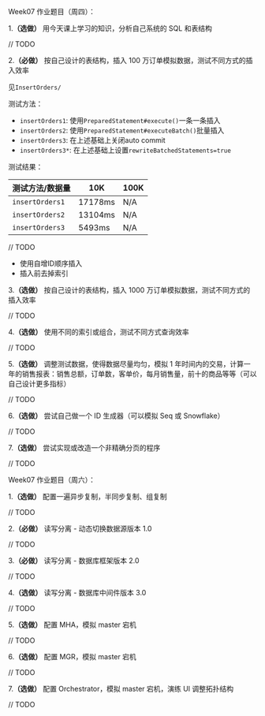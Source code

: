 Week07 作业题目（周四）：

1.**（选做）** 用今天课上学习的知识，分析自己系统的 SQL 和表结构

// TODO

2.**（必做）** 按自己设计的表结构，插入 100 万订单模拟数据，测试不同方式的插入效率

见`InsertOrders/`

测试方法：

* `insertOrders1`: 使用`PreparedStatement#execute()`一条一条插入 
* `insertOrders2`: 使用`PreparedStatement#executeBatch()`批量插入 
* `insertOrders3`: 在上述基础上关闭auto commit
* `insertOrders3*`: 在上述基础上设置`rewriteBatchedStatements=true`

测试结果：

测试方法/数据量 | 10K | 100K
--- | --- | --- 
`insertOrders1` | 17178ms | N/A
`insertOrders2` | 13104ms | N/A
`insertOrders3` | 5493ms | N/A

// TODO
* 使用自增ID顺序插入
* 插入前去掉索引

3.**（选做）** 按自己设计的表结构，插入 1000 万订单模拟数据，测试不同方式的插入效率

// TODO

4.**（选做）** 使用不同的索引或组合，测试不同方式查询效率

// TODO

5.**（选做）** 调整测试数据，使得数据尽量均匀，模拟 1 年时间内的交易，计算一年的销售报表：销售总额，订单数，客单价，每月销售量，前十的商品等等（可以自己设计更多指标）

// TODO

6.**（选做）** 尝试自己做一个 ID 生成器（可以模拟 Seq 或 Snowflake）

// TODO

7.**（选做）** 尝试实现或改造一个非精确分页的程序

// TODO

Week07 作业题目（周六）：

1.**（选做）** 配置一遍异步复制，半同步复制、组复制

// TODO

2.**（必做）** 读写分离 - 动态切换数据源版本 1.0

// TODO

3.**（必做）** 读写分离 - 数据库框架版本 2.0

// TODO

4.**（选做）** 读写分离 - 数据库中间件版本 3.0

// TODO

5.**（选做）** 配置 MHA，模拟 master 宕机

// TODO

6.**（选做）** 配置 MGR，模拟 master 宕机

// TODO

7.**（选做）** 配置 Orchestrator，模拟 master 宕机，演练 UI 调整拓扑结构

// TODO
